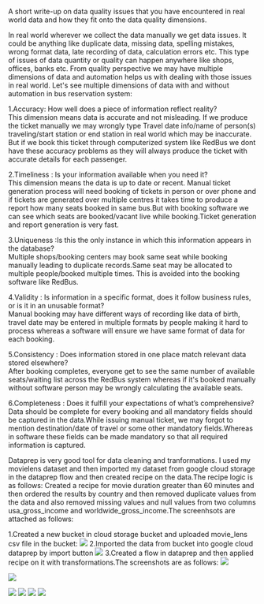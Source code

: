 A short write-up on  data quality issues that you have encountered in real world data and how they fit onto the data quality dimensions.
  
  In real world wherever we collect the data manually we get data issues. It could be anything like duplicate data, missing data, spelling mistakes, wrong format data, late recording of data, calculation errors etc.
  This type of issues of data quantity or quality can happen anywhere like shops, offices, banks etc.
  From quality perspective we may have multiple dimensions of data and automation helps us with dealing with those issues in real world.
  Let's see multiple dimensions of data with and without automation in bus reservation system: 
  
  1.Accuracy: How well does a piece of information reflect reality?   
   This dimension means data is accurate and not misleading. If we produce the ticket manually we may wrongly type Travel date info/name of person(s) traveling/start station or end station in real world which may be inaccurate. But if we book this ticket through computerized system  like RedBus we dont have these accuracy problems as they will always produce the ticket with accurate details for each passenger.
  
  2.Timeliness : Is your information available when you need it?  
  This dimension means the data is up to date or recent. Manual ticket generation process will need booking of tickets in person or  over phone and if tickets are generated over multiple centres it takes time to produce a report how many seats booked in same bus.But with booking software we can see which seats are booked/vacant live while booking.Ticket generation and report generation is very fast.
  
  3.Uniqueness :Is this the only instance in which this information appears in the database?  
   Multiple shops/booking centers may book same seat while booking manually leading to duplicate records.Same seat may be allocated to multiple people/booked multiple times. This is avoided into the booking software like RedBus.
  
  4.Validity : Is information in a specific format, does it follow business rules, or is it in an unusable format?  
   Manual booking may have different ways of recording like data of birth, travel date may be entered in multiple formats by people making it hard to process whereas a software will ensure we have same format of data for each booking.
  
  5.Consistency : Does information stored in one place match relevant data stored elsewhere?  
   After booking completes, everyone get to see the same number of available seats/waiting list across the RedBus system whereas if it's booked manually without software person may be wrongly calculating the available seats.
  
  6.Completeness : Does it fulfill your expectations of what’s comprehensive?  
   Data should be complete for every booking and all mandatory fields should be captured in the data.While issuing manual ticket, we may forgot to mention destination/date of travel or some other mandatory fields.Whereas in software these fields can be made mandatory so that all required information is captured.

Dataprep is very good tool for data cleaning and tranformations. I used my movielens dataset and then imported my dataset from google cloud storage in the dataprep flow and then created recipe on the data.The recipe logic is as follows:
Created a recipe for movie duration greater than 60 minutes and then ordered the results by country and then removed duplicate values from the data and also removed missing values and null values from two columns usa_gross_income and worldwide_gross_income.The screenhsots are attached as follows:

1.Created a new bucket in cloud storage bucket and uploaded movie_lens csv file in the bucket:
![](https://github.com/div150283/TechPathawaysProgramModule1/blob/main/Week6Assignment/Images/dataprep_moviebucket.png)
2.Imported the data from bucket into google cloud dataprep by import button
![](https://github.com/div150283/TechPathawaysProgramModule1/blob/main/Week6Assignment/Images/importeddataset.png)
3.Created a flow in dataprep and then applied recipe on it with transformations.The screenshots are as follows:
![](https://github.com/div150283/TechPathawaysProgramModule1/blob/main/Week6Assignment/Images/Movie_flow.png)

![](https://github.com/div150283/TechPathawaysProgramModule1/blob/main/Week6Assignment/Images/runjobondataprep.png)

![](https://github.com/div150283/TechPathawaysProgramModule1/blob/main/Week6Assignment/Images/job_transformation.png)
![](https://github.com/div150283/TechPathawaysProgramModule1/blob/main/Week6Assignment/Images/job_transformation.png)
![](https://github.com/div150283/TechPathawaysProgramModule1/blob/main/Week6Assignment/Images/transformeddatamovie.png)
![](https://github.com/div150283/TechPathawaysProgramModule1/blob/main/Week6Assignment/Images/transformeddatamovie.png)
